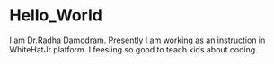 # Hello_World
 
 I am Dr.Radha Damodram. Presently I am working as an instruction in WhiteHatJr platform. I feesling so good to teach kids about coding. 
